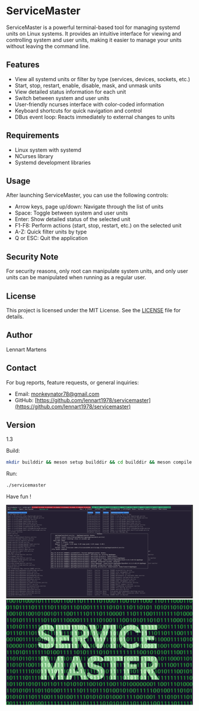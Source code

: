 # ServiceMaster

ServiceMaster is a powerful terminal-based tool for managing systemd units on Linux systems. It provides an intuitive interface for viewing and controlling system and user units, making it easier to manage your units without leaving the command line.

## Features

- View all systemd units or filter by type (services, devices, sockets, etc.)
- Start, stop, restart, enable, disable, mask, and unmask units
- View detailed status information for each unit
- Switch between system and user units
- User-friendly ncurses interface with color-coded information
- Keyboard shortcuts for quick navigation and control
- DBus event loop: Reacts immediately to external changes to units

## Requirements

- Linux system with systemd
- NCurses library
- Systemd development libraries

## Usage

After launching ServiceMaster, you can use the following controls:

- Arrow keys, page up/down: Navigate through the list of units
- Space: Toggle between system and user units
- Enter: Show detailed status of the selected unit
- F1-F8: Perform actions (start, stop, restart, etc.) on the selected unit
- A-Z: Quick filter units by type
- Q or ESC: Quit the application

## Security Note

For security reasons, only root can manipulate system units, and only user units can be manipulated when running as a regular user.

## License

This project is licensed under the MIT License. See the [LICENSE](LICENSE) file for details.

## Author

Lennart Martens

## Contact

For bug reports, feature requests, or general inquiries:
- Email: monkeynator78@gmail.com
- GitHub: [https://github.com/lennart1978/servicemaster](https://github.com/lennart1978/servicemaster)

## Version

1.3

Build:
```bash
mkdir builddir && meson setup builddir && cd builddir && meson compile
```
Run:
```bash
./servicemaster
```
Have fun !

<img src="servicemaster.png" alt="SM-screenshot"></img>
<img src="servicemaster-logo.jpeg" alt="SM-Logo"></img>
